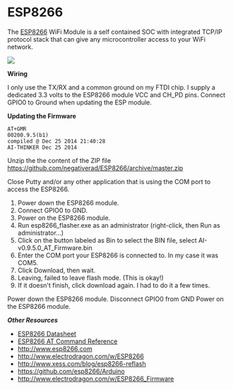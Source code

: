 # ESP8266
The [ESP8266](https://github.com/negativerad/ESP8266/blob/master/ESP8266_Specifications_English.pdf) WiFi Module is a self contained SOC with integrated TCP/IP protocol stack that can give any microcontroller access to your WiFi network.

<img src="https://github.com/negativerad/ESP8266/blob/master/esp8266_pinout.png">

**Wiring**

I only use the TX/RX and a common ground on my FTDI chip. I supply a dedicated 3.3 volts to the ESP8266 module VCC and CH_PD pins. Connect GPIO0 to Ground when updating the ESP module.

**Updating the Firmware**

```
AT+GMR
00200.9.5(b1)
compiled @ Dec 25 2014 21:40:28
AI-THINKER Dec 25 2014
````

Unzip the the content of the ZIP file https://github.com/negativerad/ESP8266/archive/master.zip

Close Putty and/or any other application that is using the COM port to access the ESP8266.

1. Power down the ESP8266 module.
2. Connect GPIO0 to GND.
3. Power on the ESP8266 module.
4. Run esp8266_flasher.exe as an administrator (right-click, then Run as administrator...)
5. Click on the button labeled as Bin to select the BIN file, select AI-v0.9.5.0_AT_Firmware.bin
6. Enter the COM port your ESP8266 is connected to. In my case it was COM5.
7. Click Download, then wait.
8. Leaving, failed to leave flash mode. (This is okay!)
9. If it doesn't finish, click download again. I had to do it a few times.

Power down the ESP8266 module.
Disconnect GPIO0 from GND
Power on the ESP8266 module.

***Other Resources***
* [ESP8266 Datasheet](https://github.com/negativerad/ESP8266/blob/master/ESP8266_Specifications_English.pdf)
* [ESP8266 AT Command Reference](https://github.com/negativerad/ESP8266/wiki/AT-Command-Reference#at-commands)
* http://www.esp8266.com
* http://www.electrodragon.com/w/ESP8266
* http://www.xess.com/blog/esp8266-reflash
* https://github.com/esp8266/Arduino
* http://www.electrodragon.com/w/ESP8266_Firmware


